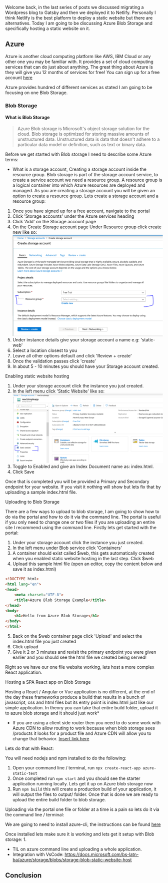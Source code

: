 Welcome back, in the last series of posts we discussed migrating a Wordpress blog to Gatsby and then we deployed it to Netlify. Personally I think Netlify is the best platform to deploy a static website but there are alternatives. Today I am going to be discussing Azure Blob Storage and specifically hosting a static website on it.

## Azure

Azure is another cloud computing platform like AWS, IBM Cloud or any other one you may be familiar with. It provides a set of cloud computing services that can do just about anything. The great thing about Azure is they will give you 12 months of services for free! You can sign up for a free account [here](https://azure.microsoft.com/en-us/free/)

Azure provides hundred of different services as stated I am going to be focusing on one Blob Storage.

### Blob Storage

#### What is Blob Storage

> Azure Blob storage is Microsoft's object storage solution for the cloud. Blob storage is optimized for storing massive amounts of unstructured data. Unstructured data is data that doesn't adhere to a particular data model or definition, such as text or binary data.

Before we get started with Blob storage I need to describe some Azure terms:
- What is a storage account, Creating a storage account inside the resource group.
Blob storage is part of the storage account service, to create a service account we need a resource group. A resource group is a logical container into which Azure resources are deployed and managed. As you are creating a storage account you will be given an option to create a resource group. Lets create a storage account and a resource group:

1. Once you have signed up for a free account, navigate to the portal
2. Click 'Storage accounts' under the Azure services heading
3. Click 'Add' on the Storage account page
4. On the Create Storage account page Under Resource group click create new like so:
![Create Resource](./images/create_resource_group.PNG)
5. Under instance details give your storage account a name e.g: 'static-web'
6. Select a location closest to you
7. Leave all other options default and click 'Review + create'
8. Once the validation passes click 'create'
9. In about 5 - 10 minutes you should have your Storage account created.


Enabling static website hosting
1. Under your storage account click the instance you just created.
2. In the left menu click 'Static Website' like so:
![Static Website](./images/static_website.png)
3. Toggle to Enabled and give an Index Document name as: index.html.
4. Click Save

Once that is completed you will be provided a Primary and Secondary endpoint for your website. If you visit it nothing will show but lets fix that by uploading a sample index.html file.

Uploading to Blob Storage

There are a few ways to upload to blob storage, I am going to show how to do via the portal and how to do it via the command line. The portal is useful if you only need to change one or two files if you are uploading an entire site I recommend using the command line. Firstly lets get started with the portal:

1. Under your storage account click the instance you just created.
2. In the left menu under Blob service click 'Containers'
3. A container should exist called $web, this gets automatically created when you enabled static website hosting in the last step. Click $web
4. Upload this sample html file (open an editor, copy the content below and save it as index.html)
```html
<!DOCTYPE html>
<html lang="en">
<head>
    <meta charset="UTF-8">
    <title>Azure Blob Storage Example</title>
</head>
<body>
    <h1>Hello from Azure Blob Storage</h1>
</body>
</html>
```
5. Back on the $web container page click 'Upload' and select the index.html file you just created
6. Click upload
7. Give it 2 or 3 minutes and revisit the primary endpoint you were given earlier and you should see the html file we created being served!

Right so we have our one file website working, lets host a more complex React application.

Hosting a SPA React app on Blob Storage

Hosting a React / Angular or Vue application is no different, at the end of the day these frameworks produce a build that results in a bunch of javascript, css and html files but its entry point is index.html just like our simple application. In theory you can take that entire build folder, upload it to azure blob storage and it should just work*

* If you are using a client side router then you need to do some work with Azure CDN to allow routing to work because when blob storage sees /products it looks for a product file and Azure CDN will allow you to change that behavior. [Insert link here]()

Lets do that with React:

You will need nodejs and npm installed to do the following:
1. Open your command line / terminal, run `npx create-react-app azure-static-test`
2. Once completed run `npm start` and you should see the starter application running locally. Lets get it up on Azure blob storage now
3. Run `npm build` this will create a production build of your application, it will output the files to output/ folder. Once that is done we are ready to upload the entire build folder to blob storage.

Uploading via the portal one file or folder at a time is a pain so lets do it via the command line / terminal:

We are going to need to install azure-cli, the instructions can be found [here](https://docs.microsoft.com/en-us/cli/azure/install-azure-cli?view=azure-cli-latest)

Once installed lets make sure it is working and lets get it setup with Blob storage:
1. 

- TIL on azure command line and uploading a whole application.
- Integration with VsCode: https://docs.microsoft.com/bs-latn-ba/azure/storage/blobs/storage-blob-static-website-host

## Conclusion
